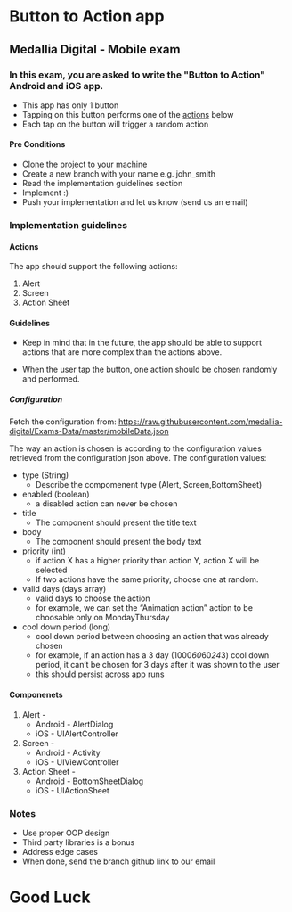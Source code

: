 # Button to Action app
## Medallia Digital - Mobile exam
### In this exam, you are asked to write the "Button to Action" Android and iOS app.

* This app has only 1 button
* Tapping on this button performs one of the [actions](#actions) below
* Each tap on the button will trigger a random action


#### Pre Conditions
* Clone the project to your machine
* Create a new branch with your name e.g. john_smith
* Read the implementation guidelines section
* Implement :)
* Push your implementation and let us know (send us an email)

### Implementation guidelines
#### Actions
The app should support the following actions:
1. Alert
2. Screen
3. Action Sheet

#### Guidelines

* Keep in mind that in the future, the app should be able to support actions that are more complex than the actions above.

- When the user tap the button, one action should be chosen randomly and performed.

##### Configuration 

Fetch the configuration from:
https://raw.githubusercontent.com/medallia-digital/Exams-Data/master/mobileData.json

The way an action is chosen is according to the configuration values retrieved from the configuration json above.
The configuration values:

* type (String)
    * Describe the compomenent type (Alert, Screen,BottomSheet)
* enabled (boolean)
    * a disabled action can never be chosen
* title
    * The component should present the title text 
* body
    * The component should present the body text 
* priority (int)
    * if action X has a higher priority than action Y, action X will be selected
    * If two actions have the same priority, choose one at random.
* valid days (days array)
    * valid days to choose the action
    * for example, we can set the “Animation action” action to be choosable only on Monday­Thursday
* cool down period (long)
    * cool down period between choosing an action that was already chosen
    * for example, if an action has a 3 day (1000*60*60*24*3) cool down period, it can’t be chosen for 3 days after it was shown to the user
    * this should persist across app runs

#### Componenets 
1. Alert - 
    * Android - AlertDialog 
    * iOS - UIAlertController
2. Screen - 
    * Android - Activity 
    * iOS - UIViewController
3. Action Sheet - 
    * Android - BottomSheetDialog
    * iOS - UIActionSheet
 

### Notes
* Use proper OOP design
* Third party libraries is a bonus
* Address edge cases
* When done, send the branch github link to our email


# Good Luck
